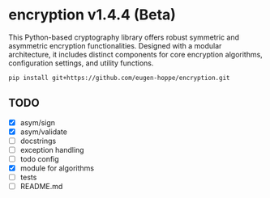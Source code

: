 # encryption v1.4.4 (Beta)

This Python-based cryptography library offers robust symmetric and asymmetric encryption functionalities. 
Designed with a modular architecture, it includes distinct components for core encryption algorithms, configuration settings, and utility functions.

```bash
pip install git+https://github.com/eugen-hoppe/encryption.git
```


## TODO
- [x] asym/sign
- [x] asym/validate
- [ ] docstrings
- [ ] exception handling
- [ ] todo config
- [x] module for algorithms
- [ ] tests
- [ ] README.md
